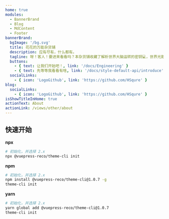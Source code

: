 ```yaml
---
home: true
modules:
  - BannerBrand
  - Blog
  - MdContent
  - Footer
bannerBrand:
  bgImage: '/bg.svg'
  title: 花花的万能杂货铺
  description: 应有尽有，什么都有。
  tagline: 呀！客人！要进来看看吗？本杂货铺收藏了解析世界大脑运转的密钥💻，世界光影的切片🌌，以及漫画📖下午茶点心等等等等。简单来说，这间杂货铺收集了花老板在这个世界上走过的路过的所有好玩的东西，希望能让您开心！
  buttons:
    - { text: 让我们开始吧！, link: '/docs/Engineering' }
    - { text: 先等等我看看有啥, link: '/docs/style-default-api/introduce', type: 'plain' }
  socialLinks:
    - { icon: 'LogoGithub', link: 'https://github.com/HSqure' }
blog:
  socialLinks:
    - { icon: 'LogoGithub', link: 'https://github.com/HSqure' }
isShowTitleInHome: true
actionText: About
actionLink: /views/other/about
---
```


## 快速开始

**npx**

```bash
# 初始化，并选择 2.x
npx @vuepress-reco/theme-cli init
```

**npm**

```bash
# 初始化，并选择 2.x
npm install @vuepress-reco/theme-cli@1.0.7 -g
theme-cli init
```

**yarn**

```bash
# 初始化，并选择 2.x
yarn global add @vuepress-reco/theme-cli@1.0.7
theme-cli init
```
